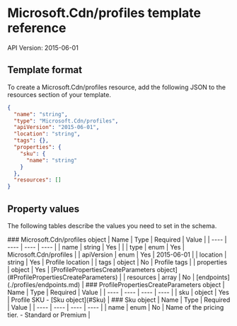 # Microsoft.Cdn/profiles template reference
API Version: 2015-06-01
## Template format

To create a Microsoft.Cdn/profiles resource, add the following JSON to the resources section of your template.

```json
{
  "name": "string",
  "type": "Microsoft.Cdn/profiles",
  "apiVersion": "2015-06-01",
  "location": "string",
  "tags": {},
  "properties": {
    "sku": {
      "name": "string"
    }
  },
  "resources": []
}
```
## Property values

The following tables describe the values you need to set in the schema.

<a id="Microsoft.Cdn/profiles" />
### Microsoft.Cdn/profiles object
|  Name | Type | Required | Value |
|  ---- | ---- | ---- | ---- |
|  name | string | Yes |  |
|  type | enum | Yes | Microsoft.Cdn/profiles |
|  apiVersion | enum | Yes | 2015-06-01 |
|  location | string | Yes | Profile location |
|  tags | object | No | Profile tags |
|  properties | object | Yes | [ProfilePropertiesCreateParameters object](#ProfilePropertiesCreateParameters) |
|  resources | array | No | [endpoints](./profiles/endpoints.md) |


<a id="ProfilePropertiesCreateParameters" />
### ProfilePropertiesCreateParameters object
|  Name | Type | Required | Value |
|  ---- | ---- | ---- | ---- |
|  sku | object | Yes | Profile SKU - [Sku object](#Sku) |


<a id="Sku" />
### Sku object
|  Name | Type | Required | Value |
|  ---- | ---- | ---- | ---- |
|  name | enum | No | Name of the pricing tier. - Standard or Premium |

